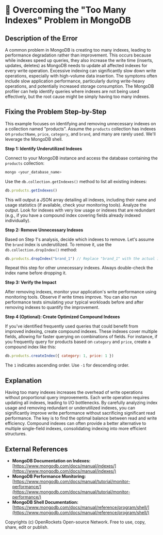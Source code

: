 # 🐞 Overcoming the "Too Many Indexes" Problem in MongoDB


## Description of the Error

A common problem in MongoDB is creating too many indexes, leading to performance degradation rather than improvement.  This occurs because while indexes speed up queries, they also increase the write time (inserts, updates, deletes) as MongoDB needs to update all affected indexes for every write operation.  Excessive indexing can significantly slow down write operations, especially with high-volume data insertion.  The symptoms often include slow application performance, particularly during write-heavy operations, and potentially increased storage consumption.  The MongoDB profiler can help identify queries where indexes are not being used effectively, but the root cause might be simply having too many indexes.

## Fixing the Problem Step-by-Step

This example focuses on identifying and removing unnecessary indexes on a collection named "products".  Assume the `products` collection has indexes on `productName`, `price`, `category`, and `brand`, and many are rarely used.  We'll leverage the MongoDB shell.


**Step 1: Identify Underutilized Indexes**

Connect to your MongoDB instance and access the database containing the `products` collection:

```bash
mongo <your_database_name>
```

Use the `db.collection.getIndexes()` method to list all existing indexes:

```javascript
db.products.getIndexes()
```

This will output a JSON array detailing all indexes, including their name and usage statistics (if available, check your monitoring tools).  Analyze the output.  Look for indexes with very low usage or indexes that are redundant (e.g., if you have a compound index covering fields already indexed individually).


**Step 2: Remove Unnecessary Indexes**

Based on Step 1's analysis, decide which indexes to remove.  Let's assume the `brand` index is underutilized.  To remove it, use the `db.collection.dropIndex()` method:

```javascript
db.products.dropIndex("brand_1") // Replace "brand_1" with the actual index name
```

Repeat this step for other unnecessary indexes.  Always double-check the index name before dropping it.


**Step 3: Verify the Impact**

After removing indexes, monitor your application's write performance using monitoring tools. Observe if write times improve. You can also run performance tests simulating your typical workloads before and after removing indexes to quantify the improvement.


**Step 4 (Optional): Create Optimized Compound Indexes**

If you've identified frequently used queries that could benefit from improved indexing, create compound indexes.  These indexes cover multiple fields, allowing for faster querying on combinations of fields.  For instance, if you frequently query for products based on `category` and `price`, create a compound index like this:

```javascript
db.products.createIndex({ category: 1, price: 1 })
```

The `1` indicates ascending order.  Use `-1` for descending order.


## Explanation

Having too many indexes increases the overhead of write operations without proportional query improvements.  Each write operation requires updating all indexes, leading to I/O bottlenecks.  By carefully analyzing index usage and removing redundant or underutilized indexes, you can significantly improve write performance without sacrificing significant read performance. The key is to find the optimal balance between read and write efficiency. Compound indexes can often provide a better alternative to multiple single-field indexes, consolidating indexing into more efficient structures.


## External References

* **MongoDB Documentation on Indexes:** [https://www.mongodb.com/docs/manual/indexes/](https://www.mongodb.com/docs/manual/indexes/)
* **MongoDB Performance Monitoring:** [https://www.mongodb.com/docs/manual/tutorial/monitor-performance/](https://www.mongodb.com/docs/manual/tutorial/monitor-performance/)
* **MongoDB Shell Documentation:** [https://www.mongodb.com/docs/manual/reference/program/shell/](https://www.mongodb.com/docs/manual/reference/program/shell/)


Copyrights (c) OpenRockets Open-source Network. Free to use, copy, share, edit or publish.

